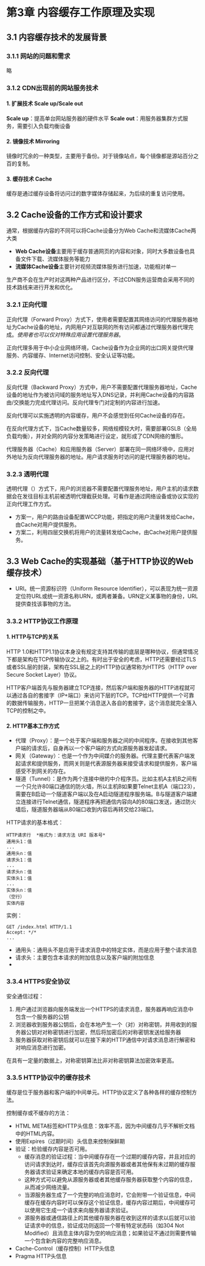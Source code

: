 # 第3章 内容缓存工作原理及实现
## 3.1 内容缓存技术的发展背景
### 3.1.1 网站的问题和需求
略
### 3.1.2 CDN出现前的网站服务技术
#### 1. 扩展技术 Scale up/Scale out
**Scale up**：提高单台网站服务器的硬件水平
**Scale out**：用服务器集群方式服务，需要引入负载均衡设备

#### 2. 镜像技术 Mirroring
镜像时冗余的一种类型，主要用于备份。对于镜像站点，每个镜像都是源站百分之百的复制。

#### 3. 缓存技术 Cache
缓存是通过缓存设备将访问过的数字媒体存储起来，为后续的重复访问使用。

## 3.2 Cache设备的工作方式和设计要求
通常，根据缓存内容的不同可以将Cache设备分为Web Cache和流媒体Cache两大类
- **Web Cache设备**主要用于缓存普通网页的内容和对象，同时大多数设备也具备文件下载、流媒体服务等能力
- **流媒体Cache设备**主要针对视频流媒体服务进行加速，功能相对单一

生产商不会在生产时对这两种产品进行区分，不过CDN服务运营商会采用不同的技术路线来进行开发和优化。

### 3.2.1 正向代理
正向代理（Forward Proxy）方式下，使用者需要配置其网络访问的代理服务器地址为Cache设备的地址，内网用户对互联网的所有访问都通过代理服务器代理完成。*使用者也可以仅对特殊应用设置代理服务器*。

正向代理多用于中小企业网络环境，Cache设备作为企业网的出口网关提供代理服务、内容缓存、Internet访问控制、安全认证等功能。

### 3.2.2 反向代理
反向代理（Backward Proxy）方式中，用户不需要配置代理服务器地址，Cache设备的地址作为被访问域的服务地址写入DNS记录，并利用Cache设备的内容路由/交换能力完成代理访问。反向代理专门对定制的内容进行加速。

反向代理可以实施透明的内容缓存，用户不会感觉到任何Cache设备的存在。

在反向代理方式下，当Cache数量较多，网络规模较大时，需要部署GSLB（全局负载均衡），并对全网的内容分发策略进行设定，就形成了CDN网络的雏形。

代理服务器（Cache）和应用服务器（Server）部署在同一网络环境中，应用对外地址为反向代理服务器的地址。用户请求服务时访问的是代理服务器的地址。

### 3.2.3 透明代理
透明代理（）方式下，用户的浏览器不需要配置代理服务地址，用户主机的请求数据会在发往目标主机前被透明代理截获处理。可看作是通过网络设备或协议实现的正向代理工作方式。
- 方案一，用户的路由设备配置WCCP功能，把指定的用户流量转发给Cache，由Cache对用户提供服务。
- 方案二，利用四层交换机将用户的流量转发给Cache，由Cache对用户提供服务。

## 3.3 Web Cache的实现基础（基于HTTP协议的Web缓存技术）
- URI。统一资源标识符（Uniform Resource Identifier），可以表现为统一资源定位符URL或统一资源名称URN，或两者兼备。URN定义某事物的身份，URL提供查找该事物的方法。
### 3.3.2 HTTP协议工作原理
#### 1. HTTP与TCP的关系
HTTP 1.0和HTTP1.1协议本身没有规定支持其传输的底层是哪种协议，但通常情况下都是架构在TCP传输协议之上的。有时出于安全的考虑，HTTP还需要经过TLS或者SSL层的封装，架构在SSL层之上的HTTP协议通常称为HTTPS（HTTP over Secure Socket Layer）协议。

HTTP客户端首先与服务器建立TCP连接，然后客户端和服务器的HTTP进程就可以通过各自的套接字（IP+端口）来访问下层的TCP。TCP给HTTP提供一个可靠的数据传输服务，HTTP一旦把某个消息送入各自的套接字，这个消息就完全落入TCP的控制之中。

#### 2. HTTP基本工作方式
- 代理（Proxy）：是一个处于客户端和服务器之间的中间程序。在接收到其他客户端的请求后，自身再以一个客户端的方式向源服务器发起请求。
- 网关（Gateway）：也是一个作为中间媒介的服务器。代理主要代表客户端发起请求和提供服务，而网关则是代表源服务器来接受请求和提供服务，客户端感受不到网关的存在。
- 隧道（Tunnel）：是作为两个连接中继的中介程序员。比如主机A主机B之间有一个只允许80端口通信的防火墙，所以主机B如果要Telnet主机A（端口23），需要在B启动一个隧道客户端以及在A启动隧道程序服务端。B与隧道客户端建立连接进行Telnet通信，隧道程序再把通信内容向A的80端口发送，通过防火墙后，隧道服务器端从80端口收到内容后再转交给23端口。

HTTP请求的基本格式：
```
HTTP请求行  *格式为：请求方法 URI 版本号*
通用头1：值
...
通用头n：值
请求头1：值
...
请求头n：值
实体头1：值
...
实体头n：值
（空行）
实体内容
```
实例：
```
GET /index.html HTTP/1.1
Accept: */*
...
```
- 通用头：通用头不是应用于请求消息中的特定实体，而是应用于整个请求消息
- 请求头：主要包含本请求的附加信息以及客户端的附加信息
- 
### 3.3.4 HTTPS安全协议
安全通信过程：
1. 用户通过浏览器向服务端发出一个HTTPS的请求消息，服务器再响应消息中包含一个服务器的公钥
2. 浏览器收到服务器公钥后，会在本地产生一个（对）对称密钥，并用收到的服务器公钥对对称密钥进行加密，然后将加密后的对称密钥发送给服务器
3. 服务器获取对称密钥后就可以在接下来的HTTP通信中对请求消息进行解密和对响应消息进行加密。

在具有一定量的数据上，对称密钥算法比非对称密钥算法加密效率更高。

### 3.3.5 HTTP协议中的缓存技术
缓存是位于服务器和客户端的中间单元。HTTP协议定义了各种各样的缓存控制方法。

控制缓存或不缓存的方法：
- HTML META标签和HTTP头信息：效率不高，因为中间缓存几乎不解析文档中的HTML内容。
- 使用Expires（过期时间）头信息来控制保鲜期
- 验证：检验缓存内容是否可用。
  - 缓存消息的验证过程：当中间缓存存在一个过期的缓存内容，并且对应的访问请求到达时，缓存应该首先向源服务器或者其他保有未过期的缓存服务器请求验证来确定本地的缓存内容是否可用。
  - 这种方式可以避免从源服务器或者其他缓存服务器获取整个内容的信息，从而减少网络流量。
  - 当源服务器生成了一个完整的响应消息时，它会附带一个验证信息，中间缓存在缓存内容时可以保存这个验证信息，缓存内容过期后，中间缓存可以使用它生成一个请求来向服务器请求验证。
  - 源服务器或通信路径上的其他缓存服务器在收到这样的请求以后就可以验证请求中的信息，验证成功则返回一个带有特定状态码（如304 Not Modified）且消息主体内容为空的响应消息；如果验证不通过则需要传输一个包含新内容的完整响应消息。
- Cache-Control（缓存控制）HTTP头信息
- Pragma HTTP头信息

